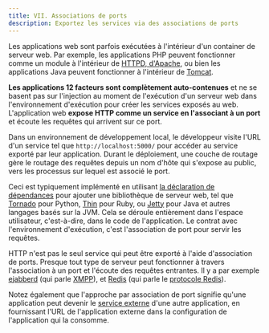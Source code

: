 ```yaml
---
title: VII. Associations de ports
description: Exportez les services via des associations de ports
---
```

Les applications web sont parfois exécutées à l'intérieur d'un container de serveur web. Par exemple, les applications PHP peuvent fonctionner comme un module à l'intérieur de [HTTPD, d'Apache](http://httpd.apache.org/), ou bien les applications Java peuvent fonctionner à l'intérieur de [Tomcat](http://tomcat.apache.org/).

**Les applications 12 facteurs sont complètement auto-contenues** et ne se basent pas sur l'injection au moment de l'exécution d'un serveur web dans l'environnement d'exécution pour créer les services exposés au web. L'application web **expose HTTP comme un service en l'associant à un port** et écoute les requêtes qui arrivent sur ce port.

Dans un environnement de développement local, le développeur visite l'URL d'un service tel que `http://localhost:5000/` pour accéder au service exporté par leur application. Durant le déploiement, une couche de routage gère le routage des requêtes depuis un nom d'hôte qui s'expose au public, vers les processus sur lequel est associé le port.

Ceci est typiquement implémenté en utilisant [la déclaration de dépendances](./dependencies) pour ajouter une bibliothèque de serveur web, tel que [Tornado](http://www.tornadoweb.org/) pour Python, [Thin](http://code.macournoyer.com/thin/) pour Ruby, ou [Jetty](http://www.eclipse.org/jetty/) pour Java et autres langages basés sur la JVM. Cela se déroule entièrement dans l'espace utilisateur, c'est-à-dire, dans le code de l'application. Le contrat avec l'environnement d'exécution, c'est l'association de port pour servir les requêtes.

HTTP n'est pas le seul service qui peut être exporté à l'aide d'association de ports. Presque tout type de serveur peut fonctionner à travers l'association à un port et l'écoute des requêtes entrantes. Il y a par exemple [ejabberd](http://www.ejabberd.im/) (qui parle [XMPP](http://xmpp.org/)), et [Redis](http://redis.io/) (qui parle le [protocole Redis](http://redis.io/topics/protocol)).

Notez également que l'approche par association de port signifie qu'une application peut devenir le [service externe](./backing-services) d'une autre application, en fournissant l'URL de l'application externe dans la configuration de l'application qui la consomme.
